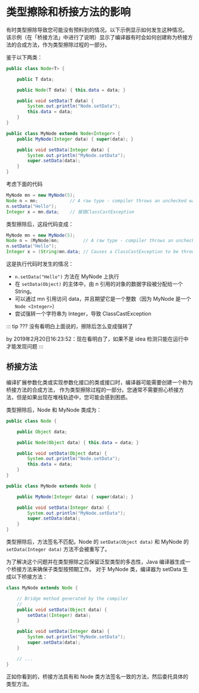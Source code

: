 # 类型擦除和桥接方法的影响

有时类型擦除导致您可能没有预料到的情况。以下示例显示如何发生这种情况。
该示例（在「桥接方法」中进行了说明）显示了编译器有时会如何创建称为桥接方法的合成方法，作为类型擦除过程的一部分。

鉴于以下两类：

```java
public class Node<T> {

    public T data;

    public Node(T data) { this.data = data; }

    public void setData(T data) {
        System.out.println("Node.setData");
        this.data = data;
    }
}

public class MyNode extends Node<Integer> {
    public MyNode(Integer data) { super(data); }

    public void setData(Integer data) {
        System.out.println("MyNode.setData");
        super.setData(data);
    }
}
```

考虑下面的代码

```java
MyNode mn = new MyNode(5);
Node n = mn;            // A raw type - compiler throws an unchecked warning
n.setData("Hello");
Integer x = mn.data;    // 报错ClassCastException
```

类型擦除后，这段代码变成：

```java
MyNode mn = new MyNode(5);
Node n = (MyNode)mn;         // A raw type - compiler throws an unchecked warning
n.setData("Hello");
Integer x = (String)mn.data; // Causes a ClassCastException to be thrown.
```

这是执行代码时发生的情况：

* `n.setData("Hello")` 方法在 MyNode 上执行
* 在 `setData(Object)` 的主体中，由 n 引用的对象的数据字段被分配给一个 String。
* 可以通过 mn 引用访问 data，并且期望它是一个整数（因为 MyNode 是一个 `Node <Integer>`）
* 尝试强转一个字符串为 Integer，导致 ClassCastException

::: tip
??? 没有看明白上面说的，擦除后怎么变成强转了

by 2019年2月20日16:23:52：现在看明白了，如果不是 idea 检测只能在运行中才能发现问题
:::

## 桥接方法

编译扩展参数化类或实现参数化接口的类或接口时，编译器可能需要创建一个称为桥接方法的合成方法，
作为类型擦除过程的一部分。您通常不需要担心桥接方法，但是如果出现在堆栈轨迹中，您可能会感到困惑。

类型擦除后，Node 和 MyNode 类成为：

```java
public class Node {

    public Object data;

    public Node(Object data) { this.data = data; }

    public void setData(Object data) {
        System.out.println("Node.setData");
        this.data = data;
    }
}

public class MyNode extends Node {

    public MyNode(Integer data) { super(data); }

    public void setData(Integer data) {
        System.out.println("MyNode.setData");
        super.setData(data);
    }
}
```

类型擦除后，方法签名不匹配。Node 的 `setData(Object data)` 和 MyNode 的 `setData(Integer data)` 方法不会被重写了。

为了解决这个问题并在类型擦除之后保留泛型类型的多态性，Java 编译器生成一个桥接方法来确保子类型按预期工作。
对于 MyNode 类，编译器为 setData 生成以下桥接方法：

```java
class MyNode extends Node {

    // Bridge method generated by the compiler
    //
    public void setData(Object data) {
        setData((Integer) data);
    }

    public void setData(Integer data) {
        System.out.println("MyNode.setData");
        super.setData(data);
    }

    // ...
}
```

正如你看到的，桥接方法具有和 Node 类方法签名一致的方法，然后委托具体的类型方法。
